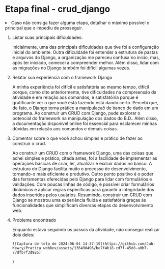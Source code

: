 # Etapa final - crud_django

  
  <li>Caso não consiga fazer alguma etapa, detalhar o máximo possível o principal  que o impediu de prosseguir.</li>
</ul>
</strong></p>
<ol>
  <li>Listar suas principais dificuldades:</li>
  <p>Inicialmente, uma das principais dificuldades que tive foi a configuração inicial do ambiente. Outra dificuldade foi entender a estrutura de pastas e arquivos do Django, a organização me pareceu confusa no início, mas, após ter iniciado, comecei a compreender melhor. Além disso, lidar com as migrações no Django também foi difícil algumas vezes.
</p>
  <li>Relatar sua experiência com o framework Django</li>
  <p>
    A minha experiência foi difícil e satisfatória ao mesmo tempo, difícil porque, como dito anteriormente, tive dificuldades na compreensão da atividade e em relação aos comandos, e satisfatóiria porque é gratificante ver o que você está fazendo está dando certo. Percebi que, de fato, o Django torna prático a manipulaçaõ de banco de dado em um programa. Ao construir um CRUD com Django, pude explorar o potencial do framework na manipulação dos dados do B.D.. Além disso, a documentação disponível online foi essencial para esclarecer minhas dúvidas em relação aos comandos e demais coisas.
  </p>
  <li>Comentar sobre o que você achou simples e prático de fazer ao construir o crud.</li>
  <p>
    Ao construir um CRUD com o framework Django, uma das coisas que achei simples e prático, citada antes, foi a facilidade de implementar as operações básicas de criar, ler, atualizar e excluir dados no banco. A estrutura do Django facilita muito o processo de desenvolvimento, tornando-o mais eficiente e produtivo. 
Outro ponto positivo é o poder das ferramentas oferecidas pelo Django para lidar com formulários e validações. Com poucas linhas de código, é possível criar formulários dinâmicos e aplicar regras específicas para garantir a integridade dos dados inseridos pelos usuários. Resumindo, construir um CRUD com Django se mostrou uma experiência fluida e satisfatória graças às funcionalidades que simplificam diversas etapas do desenvolvimento web.
  </p>
  <li>Problema encontrado</li>
  <p>
    Enquanto estava seguindo os passos da atividade, não consegui realizar dois deles: 
    
    ![Captura de tela de 2024-06-04 14-37-19](https://github.com/Juh-Kewry/Pratica_webDev/assets/136498496/be7f4b18-cd7f-45d8-a0b7-77dfb7f3d926)

)
  </p>
</ol>
